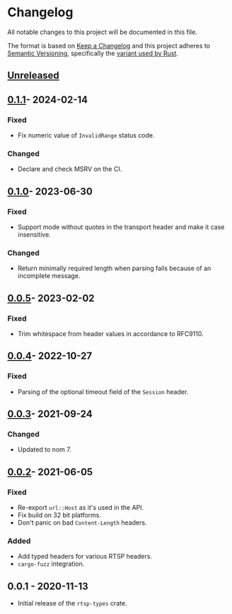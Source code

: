 # Changelog
All notable changes to this project will be documented in this file.

The format is based on [Keep a Changelog](http://keepachangelog.com/en/1.0.0/)
and this project adheres to [Semantic Versioning](http://semver.org/spec/v2.0.0.html),
specifically the [variant used by Rust](http://doc.crates.io/manifest.html#the-version-field).

## [Unreleased]

## [0.1.1]- 2024-02-14
### Fixed
- Fix numeric value of `InvalidRange` status code.

### Changed
- Declare and check MSRV on the CI.

## [0.1.0]- 2023-06-30
### Fixed
- Support mode without quotes in the transport header and make it case
  insensitive.

### Changed
- Return minimally required length when parsing fails because of an incomplete
  message.

## [0.0.5]- 2023-02-02
### Fixed
- Trim whitespace from header values in accordance to RFC9110.

## [0.0.4]- 2022-10-27

### Fixed
- Parsing of the optional timeout field of the `Session` header.

## [0.0.3]- 2021-09-24
### Changed
- Updated to nom 7.

## [0.0.2]- 2021-06-05
### Fixed
- Re-export `url::Host` as it's used in the API.
- Fix build on 32 bit platforms.
- Don't panic on bad `Content-Length` headers.

### Added
- Add typed headers for various RTSP headers.
- `cargo-fuzz` integration.

## 0.0.1 - 2020-11-13
- Initial release of the `rtsp-types` crate.

[Unreleased]: https://github.com/sdroege/rtsp-types/compare/0.1.1...HEAD
[0.1.1]: https://github.com/sdroege/rtsp-types/compare/0.1.0...0.1.1
[0.1.0]: https://github.com/sdroege/rtsp-types/compare/0.0.5...0.1.0
[0.0.5]: https://github.com/sdroege/rtsp-types/compare/0.0.4...0.0.5
[0.0.4]: https://github.com/sdroege/rtsp-types/compare/0.0.3...0.0.4
[0.0.3]: https://github.com/sdroege/rtsp-types/compare/0.0.2...0.0.3
[0.0.2]: https://github.com/sdroege/rtsp-types/compare/0.0.1...0.0.2

